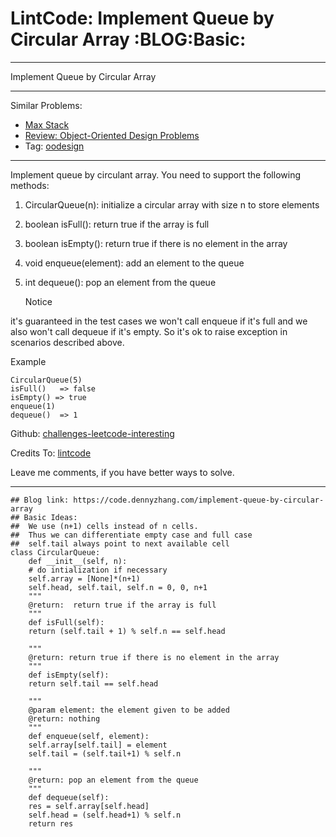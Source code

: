 
# LintCode: Implement Queue by Circular Array     :BLOG:Basic:

---

Implement Queue by Circular Array  

---

Similar Problems:  

-   [Max Stack](https://code.dennyzhang.com/max-stack)
-   [Review: Object-Oriented Design Problems](https://code.dennyzhang.com/review-oodesign)
-   Tag: [oodesign](https://code.dennyzhang.com/tag/oodesign)

---

Implement queue by circulant array. You need to support the following methods:  

1.  CircularQueue(n): initialize a circular array with size n to store elements
2.  boolean isFull(): return true if the array is full
3.  boolean isEmpty(): return true if there is no element in the array
4.  void enqueue(element): add an element to the queue
5.  int dequeue(): pop an element from the queue  
    
    Notice

it's guaranteed in the test cases we won't call enqueue if it's full and we also won't call dequeue if it's empty. So it's ok to raise exception in scenarios described above.  

Example  

    CircularQueue(5)
    isFull()   => false
    isEmpty() => true
    enqueue(1)
    dequeue()  => 1

Github: [challenges-leetcode-interesting](https://github.com/DennyZhang/challenges-leetcode-interesting/tree/master/problems/implement-queue-by-circular-array)  

Credits To: [lintcode](http://www.lintcode.com/en/problem/implement-queue-by-circular-array/)  

Leave me comments, if you have better ways to solve.  

---

    ## Blog link: https://code.dennyzhang.com/implement-queue-by-circular-array
    ## Basic Ideas:
    ##  We use (n+1) cells instead of n cells.
    ##  Thus we can differentiate empty case and full case
    ##  self.tail always point to next available cell
    class CircularQueue:
        def __init__(self, n):
    	# do intialization if necessary
    	self.array = [None]*(n+1)
    	self.head, self.tail, self.n = 0, 0, n+1
        """
        @return:  return true if the array is full
        """
        def isFull(self):
    	return (self.tail + 1) % self.n == self.head
    
        """
        @return: return true if there is no element in the array
        """
        def isEmpty(self):
    	return self.tail == self.head
    
        """
        @param element: the element given to be added
        @return: nothing
        """
        def enqueue(self, element):
    	self.array[self.tail] = element
    	self.tail = (self.tail+1) % self.n
    
        """
        @return: pop an element from the queue
        """
        def dequeue(self):
    	res = self.array[self.head]
    	self.head = (self.head+1) % self.n
    	return res

